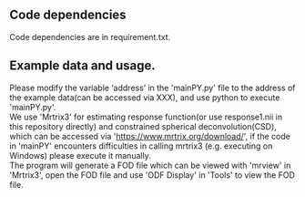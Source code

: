 ## Code dependencies  
Code dependencies are in requirement.txt.  
## Example data and usage.  
Please modify the variable ‘address’ in the 'mainPY.py' file to the address of the example data(can be accessed via XXX), and use python to execute 'mainPY.py'.  
We use 'Mrtrix3' for estimating response function(or use response1.nii in this repository directly) and constrained spherical deconvolution(CSD), which can be accessed via 'https://www.mrtrix.org/download/', if the code in 'mainPY' encounters difficulties in calling mrtrix3 (e.g. executing on Windows) please execute it manually.  
The program will generate a FOD file which can be viewed with 'mrview' in 'Mrtrix3', open the FOD file and use 'ODF Display' in 'Tools' to view the FOD file.  
